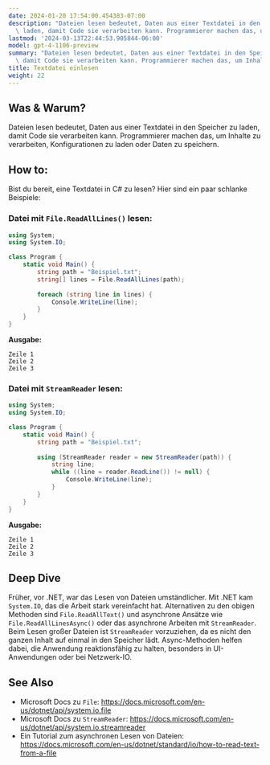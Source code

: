 ```yaml
---
date: 2024-01-20 17:54:00.454383-07:00
description: "Dateien lesen bedeutet, Daten aus einer Textdatei in den Speicher zu\
  \ laden, damit Code sie verarbeiten kann. Programmierer machen das, um Inhalte zu\u2026"
lastmod: '2024-03-13T22:44:53.905844-06:00'
model: gpt-4-1106-preview
summary: "Dateien lesen bedeutet, Daten aus einer Textdatei in den Speicher zu laden,\
  \ damit Code sie verarbeiten kann. Programmierer machen das, um Inhalte zu\u2026"
title: Textdatei einlesen
weight: 22
---
```


## Was & Warum?
Dateien lesen bedeutet, Daten aus einer Textdatei in den Speicher zu laden, damit Code sie verarbeiten kann. Programmierer machen das, um Inhalte zu verarbeiten, Konfigurationen zu laden oder Daten zu speichern.

## How to:
Bist du bereit, eine Textdatei in C# zu lesen? Hier sind ein paar schlanke Beispiele:

### Datei mit `File.ReadAllLines()` lesen:
```C#
using System;
using System.IO;

class Program {
    static void Main() {
        string path = "Beispiel.txt";
        string[] lines = File.ReadAllLines(path);
        
        foreach (string line in lines) {
            Console.WriteLine(line);
        }
    }
}
```
**Ausgabe:**
```
Zeile 1
Zeile 2
Zeile 3
```

### Datei mit `StreamReader` lesen:
```C#
using System;
using System.IO;

class Program {
    static void Main() {
        string path = "Beispiel.txt";
        
        using (StreamReader reader = new StreamReader(path)) {
            string line;
            while ((line = reader.ReadLine()) != null) {
                Console.WriteLine(line);
            }
        }
    }
}
```
**Ausgabe:**
```
Zeile 1
Zeile 2
Zeile 3
```

## Deep Dive
Früher, vor .NET, war das Lesen von Dateien umständlicher. Mit .NET kam `System.IO`, das die Arbeit stark vereinfacht hat. Alternativen zu den obigen Methoden sind `File.ReadAllText()` und asynchrone Ansätze wie `File.ReadAllLinesAsync()` oder das asynchrone Arbeiten mit `StreamReader`. Beim Lesen großer Dateien ist `StreamReader` vorzuziehen, da es nicht den ganzen Inhalt auf einmal in den Speicher lädt. Async-Methoden helfen dabei, die Anwendung reaktionsfähig zu halten, besonders in UI-Anwendungen oder bei Netzwerk-IO.

## See Also
- Microsoft Docs zu `File`: https://docs.microsoft.com/en-us/dotnet/api/system.io.file
- Microsoft Docs zu `StreamReader`: https://docs.microsoft.com/en-us/dotnet/api/system.io.streamreader
- Ein Tutorial zum asynchronen Lesen von Dateien: https://docs.microsoft.com/en-us/dotnet/standard/io/how-to-read-text-from-a-file
